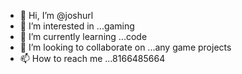 - 👋 Hi, I’m @joshurl
- 👀 I’m interested in ...gaming 
- 🌱 I’m currently learning ...code
- 💞️ I’m looking to collaborate on ...any game projects
- 📫 How to reach me ...8166485664

<!---
joshurl/joshurl is a ✨ special ✨ repository because its `README.md` (this file) appears on your GitHub profile.
You can click the Preview link to take a look at your changes.
--->
